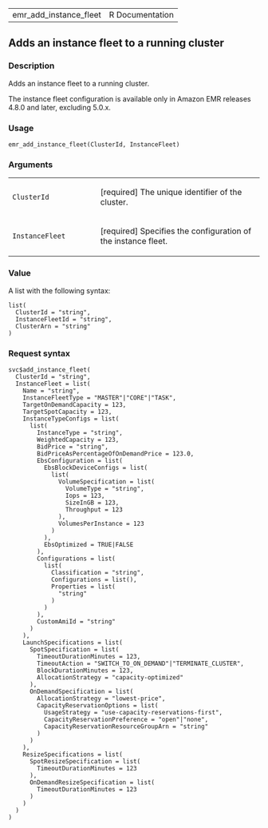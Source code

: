 <table style="width: 100%;">
<tbody>
<tr class="odd">
<td>emr_add_instance_fleet</td>
<td style="text-align: right;">R Documentation</td>
</tr>
</tbody>
</table>

## Adds an instance fleet to a running cluster

### Description

Adds an instance fleet to a running cluster.

The instance fleet configuration is available only in Amazon EMR
releases 4.8.0 and later, excluding 5.0.x.

### Usage

    emr_add_instance_fleet(ClusterId, InstanceFleet)

### Arguments

<table>
<colgroup>
<col style="width: 35%" />
<col style="width: 65%" />
</colgroup>
<tbody>
<tr class="odd">
<td><code id="emr_add_instance_fleet_:_ClusterId">ClusterId</code></td>
<td><p>[required] The unique identifier of the cluster.</p></td>
</tr>
<tr class="even">
<td><code
id="emr_add_instance_fleet_:_InstanceFleet">InstanceFleet</code></td>
<td><p>[required] Specifies the configuration of the instance
fleet.</p></td>
</tr>
</tbody>
</table>

### Value

A list with the following syntax:

    list(
      ClusterId = "string",
      InstanceFleetId = "string",
      ClusterArn = "string"
    )

### Request syntax

    svc$add_instance_fleet(
      ClusterId = "string",
      InstanceFleet = list(
        Name = "string",
        InstanceFleetType = "MASTER"|"CORE"|"TASK",
        TargetOnDemandCapacity = 123,
        TargetSpotCapacity = 123,
        InstanceTypeConfigs = list(
          list(
            InstanceType = "string",
            WeightedCapacity = 123,
            BidPrice = "string",
            BidPriceAsPercentageOfOnDemandPrice = 123.0,
            EbsConfiguration = list(
              EbsBlockDeviceConfigs = list(
                list(
                  VolumeSpecification = list(
                    VolumeType = "string",
                    Iops = 123,
                    SizeInGB = 123,
                    Throughput = 123
                  ),
                  VolumesPerInstance = 123
                )
              ),
              EbsOptimized = TRUE|FALSE
            ),
            Configurations = list(
              list(
                Classification = "string",
                Configurations = list(),
                Properties = list(
                  "string"
                )
              )
            ),
            CustomAmiId = "string"
          )
        ),
        LaunchSpecifications = list(
          SpotSpecification = list(
            TimeoutDurationMinutes = 123,
            TimeoutAction = "SWITCH_TO_ON_DEMAND"|"TERMINATE_CLUSTER",
            BlockDurationMinutes = 123,
            AllocationStrategy = "capacity-optimized"
          ),
          OnDemandSpecification = list(
            AllocationStrategy = "lowest-price",
            CapacityReservationOptions = list(
              UsageStrategy = "use-capacity-reservations-first",
              CapacityReservationPreference = "open"|"none",
              CapacityReservationResourceGroupArn = "string"
            )
          )
        ),
        ResizeSpecifications = list(
          SpotResizeSpecification = list(
            TimeoutDurationMinutes = 123
          ),
          OnDemandResizeSpecification = list(
            TimeoutDurationMinutes = 123
          )
        )
      )
    )
